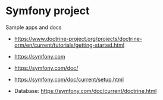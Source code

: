 # Symfony project

Sample apps and docs

* https://www.doctrine-project.org/projects/doctrine-orm/en/current/tutorials/getting-started.html

* https://symfony.com
* https://symfony.com/doc/
* https://symfony.com/doc/current/setup.html
* Database: https://symfony.com/doc/current/doctrine.html


